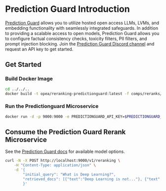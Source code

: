 # Prediction Guard Introduction

[Prediction Guard](https://docs.predictionguard.com) allows you to utilize hosted open access LLMs, LVMs, and embedding functionality with seamlessly integrated safeguards. In addition to providing a scalable access to open models, Prediction Guard allows you to configure factual consistency checks, toxicity filters, PII filters, and prompt injection blocking. Join the [Prediction Guard Discord channel](https://discord.gg/TFHgnhAFKd) and request an API key to get started.

## Get Started

### Build Docker Image

```bash
cd ../../..
docker build -t opea/reranking-predictionguard:latest -f comps/reranks/predictionguard/Dockerfile .
```

### Run the Predictionguard Microservice

```bash
docker run -d -p 9000:9000 -e PREDICTIONGUARD_API_KEY=$PREDICTIONGUARD_API_KEY  --name reranking-predictionguard opea/reranking-predictionguard:latest
```

## Consume the Prediction Guard Rerank Microservice

See the [Prediction Guard docs](https://docs.predictionguard.com/options/reranker_models) for available model options.

```bash
curl -N -X POST http://localhost:9000/v1/reranking \
    -H "Content-Type: application/json" \
    -d '{
        "initial_query": "What is Deep Learning?",
        "retrieved_docs": [{"text":"Deep Learning is not..."}, {"text":"Deep learning is..."}]
        }'
```
